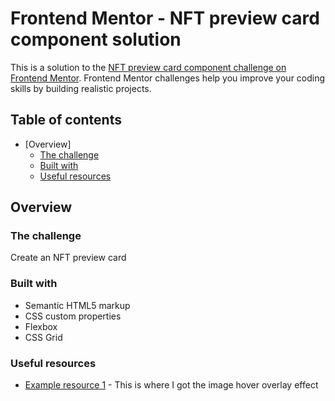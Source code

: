 # Frontend Mentor - NFT preview card component solution

This is a solution to the [NFT preview card component challenge on Frontend Mentor](https://www.frontendmentor.io/challenges/nft-preview-card-component-SbdUL_w0U). Frontend Mentor challenges help you improve your coding skills by building realistic projects. 

## Table of contents

- [Overview]
  - [The challenge](#the-challenge)
  - [Built with](#built-with)
  - [Useful resources](#useful-resources)

## Overview

### The challenge

Create an NFT preview card

### Built with

- Semantic HTML5 markup
- CSS custom properties
- Flexbox
- CSS Grid

### Useful resources

- [Example resource 1](https://www.w3schools.com/howto/howto_css_image_overlay.asp) - This is where I got the image hover overlay effect
